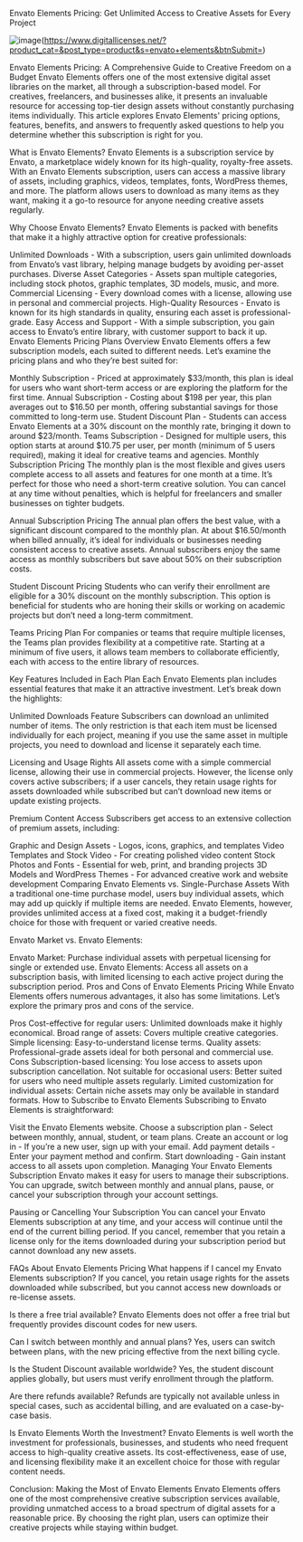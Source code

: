 Envato Elements Pricing: Get Unlimited Access to Creative Assets for Every Project

![image](https://github.com/user-attachments/assets/c7795d05-5f49-4ffa-b99a-93921fe4b3e8)(https://www.digitallicenses.net/?product_cat=&post_type=product&s=envato+elements&btnSubmit=)

Envato Elements Pricing: A Comprehensive Guide to Creative Freedom on a Budget
Envato Elements offers one of the most extensive digital asset libraries on the market, all through a subscription-based model. For creatives, freelancers, and businesses alike, it presents an invaluable resource for accessing top-tier design assets without constantly purchasing items individually. This article explores Envato Elements' pricing options, features, benefits, and answers to frequently asked questions to help you determine whether this subscription is right for you.

What is Envato Elements?
Envato Elements is a subscription service by Envato, a marketplace widely known for its high-quality, royalty-free assets. With an Envato Elements subscription, users can access a massive library of assets, including graphics, videos, templates, fonts, WordPress themes, and more. The platform allows users to download as many items as they want, making it a go-to resource for anyone needing creative assets regularly.

Why Choose Envato Elements?
Envato Elements is packed with benefits that make it a highly attractive option for creative professionals:

Unlimited Downloads - With a subscription, users gain unlimited downloads from Envato’s vast library, helping manage budgets by avoiding per-asset purchases.
Diverse Asset Categories - Assets span multiple categories, including stock photos, graphic templates, 3D models, music, and more.
Commercial Licensing - Every download comes with a license, allowing use in personal and commercial projects.
High-Quality Resources - Envato is known for its high standards in quality, ensuring each asset is professional-grade.
Easy Access and Support - With a simple subscription, you gain access to Envato’s entire library, with customer support to back it up.
Envato Elements Pricing Plans Overview
Envato Elements offers a few subscription models, each suited to different needs. Let’s examine the pricing plans and who they’re best suited for:

Monthly Subscription - Priced at approximately $33/month, this plan is ideal for users who want short-term access or are exploring the platform for the first time.
Annual Subscription - Costing about $198 per year, this plan averages out to $16.50 per month, offering substantial savings for those committed to long-term use.
Student Discount Plan - Students can access Envato Elements at a 30% discount on the monthly rate, bringing it down to around $23/month.
Teams Subscription - Designed for multiple users, this option starts at around $10.75 per user, per month (minimum of 5 users required), making it ideal for creative teams and agencies.
Monthly Subscription Pricing
The monthly plan is the most flexible and gives users complete access to all assets and features for one month at a time. It’s perfect for those who need a short-term creative solution. You can cancel at any time without penalties, which is helpful for freelancers and smaller businesses on tighter budgets.

Annual Subscription Pricing
The annual plan offers the best value, with a significant discount compared to the monthly plan. At about $16.50/month when billed annually, it’s ideal for individuals or businesses needing consistent access to creative assets. Annual subscribers enjoy the same access as monthly subscribers but save about 50% on their subscription costs.

Student Discount Pricing
Students who can verify their enrollment are eligible for a 30% discount on the monthly subscription. This option is beneficial for students who are honing their skills or working on academic projects but don’t need a long-term commitment.

Teams Pricing Plan
For companies or teams that require multiple licenses, the Teams plan provides flexibility at a competitive rate. Starting at a minimum of five users, it allows team members to collaborate efficiently, each with access to the entire library of resources.

Key Features Included in Each Plan
Each Envato Elements plan includes essential features that make it an attractive investment. Let’s break down the highlights:

Unlimited Downloads Feature
Subscribers can download an unlimited number of items. The only restriction is that each item must be licensed individually for each project, meaning if you use the same asset in multiple projects, you need to download and license it separately each time.

Licensing and Usage Rights
All assets come with a simple commercial license, allowing their use in commercial projects. However, the license only covers active subscribers; if a user cancels, they retain usage rights for assets downloaded while subscribed but can’t download new items or update existing projects.

Premium Content Access
Subscribers get access to an extensive collection of premium assets, including:

Graphic and Design Assets - Logos, icons, graphics, and templates
Video Templates and Stock Video - For creating polished video content
Stock Photos and Fonts - Essential for web, print, and branding projects
3D Models and WordPress Themes - For advanced creative work and website development
Comparing Envato Elements vs. Single-Purchase Assets
With a traditional one-time purchase model, users buy individual assets, which may add up quickly if multiple items are needed. Envato Elements, however, provides unlimited access at a fixed cost, making it a budget-friendly choice for those with frequent or varied creative needs.

Envato Market vs. Envato Elements:

Envato Market: Purchase individual assets with perpetual licensing for single or extended use.
Envato Elements: Access all assets on a subscription basis, with limited licensing to each active project during the subscription period.
Pros and Cons of Envato Elements Pricing
While Envato Elements offers numerous advantages, it also has some limitations. Let’s explore the primary pros and cons of the service.

Pros
Cost-effective for regular users: Unlimited downloads make it highly economical.
Broad range of assets: Covers multiple creative categories.
Simple licensing: Easy-to-understand license terms.
Quality assets: Professional-grade assets ideal for both personal and commercial use.
Cons
Subscription-based licensing: You lose access to assets upon subscription cancellation.
Not suitable for occasional users: Better suited for users who need multiple assets regularly.
Limited customization for individual assets: Certain niche assets may only be available in standard formats.
How to Subscribe to Envato Elements
Subscribing to Envato Elements is straightforward:

Visit the Envato Elements website.
Choose a subscription plan - Select between monthly, annual, student, or team plans.
Create an account or log in - If you’re a new user, sign up with your email.
Add payment details - Enter your payment method and confirm.
Start downloading - Gain instant access to all assets upon completion.
Managing Your Envato Elements Subscription
Envato makes it easy for users to manage their subscriptions. You can upgrade, switch between monthly and annual plans, pause, or cancel your subscription through your account settings.

Pausing or Cancelling Your Subscription
You can cancel your Envato Elements subscription at any time, and your access will continue until the end of the current billing period. If you cancel, remember that you retain a license only for the items downloaded during your subscription period but cannot download any new assets.

FAQs About Envato Elements Pricing
What happens if I cancel my Envato Elements subscription?
If you cancel, you retain usage rights for the assets downloaded while subscribed, but you cannot access new downloads or re-license assets.

Is there a free trial available?
Envato Elements does not offer a free trial but frequently provides discount codes for new users.

Can I switch between monthly and annual plans?
Yes, users can switch between plans, with the new pricing effective from the next billing cycle.

Is the Student Discount available worldwide?
Yes, the student discount applies globally, but users must verify enrollment through the platform.

Are there refunds available?
Refunds are typically not available unless in special cases, such as accidental billing, and are evaluated on a case-by-case basis.

Is Envato Elements Worth the Investment?
Envato Elements is well worth the investment for professionals, businesses, and students who need frequent access to high-quality creative assets. Its cost-effectiveness, ease of use, and licensing flexibility make it an excellent choice for those with regular content needs.

Conclusion: Making the Most of Envato Elements
Envato Elements offers one of the most comprehensive creative subscription services available, providing unmatched access to a broad spectrum of digital assets for a reasonable price. By choosing the right plan, users can optimize their creative projects while staying within budget.

